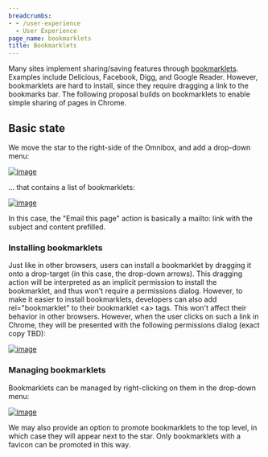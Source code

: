 ```yaml
---
breadcrumbs:
- - /user-experience
  - User Experience
page_name: bookmarklets
title: Bookmarklets
---
```


Many sites implement sharing/saving features through
[bookmarklets](http://www.bookmarklets.com/about/). Examples include Delicious,
Facebook, Digg, and Google Reader. However, bookmarklets are hard to install,
since they require dragging a link to the bookmarks bar. The following proposal
builds on bookmarklets to enable simple sharing of pages in Chrome.

## **Basic state**

We move the star to the right-side of the Omnibox, and add a drop-down menu:

[<img alt="image"
src="/user-experience/bookmarklets/default.png">](/user-experience/bookmarklets/default.png)

... that contains a list of bookmarklets:

[<img alt="image"
src="/user-experience/bookmarklets/menu.png">](/user-experience/bookmarklets/menu.png)

In this case, the "Email this page" action is basically a mailto: link with the
subject and content prefilled.

### Installing bookmarklets

Just like in other browsers, users can install a bookmarklet by dragging it onto a drop-target (in this case, the drop-down arrows). This dragging action will be interpreted as an implicit permission to install the bookmarklet, and thus won't require a permissions dialog.
However, to make it easier to install bookmarklets, developers can also add
rel="bookmarklet" to their bookmarklet &lt;a&gt; tags. This won't affect their
behavior in other browsers. However, when the user clicks on such a link in
Chrome, they will be presented with the following permissions dialog (exact copy
TBD):

[<img alt="image"
src="/user-experience/bookmarklets/install_dialog.png">](/user-experience/bookmarklets/install_dialog.png)

### **Managing bookmarklets**

Bookmarklets can be managed by right-clicking on them in the drop-down menu:

[<img alt="image"
src="/user-experience/bookmarklets/menu_context.png">](/user-experience/bookmarklets/menu_context.png)

We may also provide an option to promote bookmarklets to the top level, in which
case they will appear next to the star. Only bookmarklets with a favicon can be
promoted in this way.
